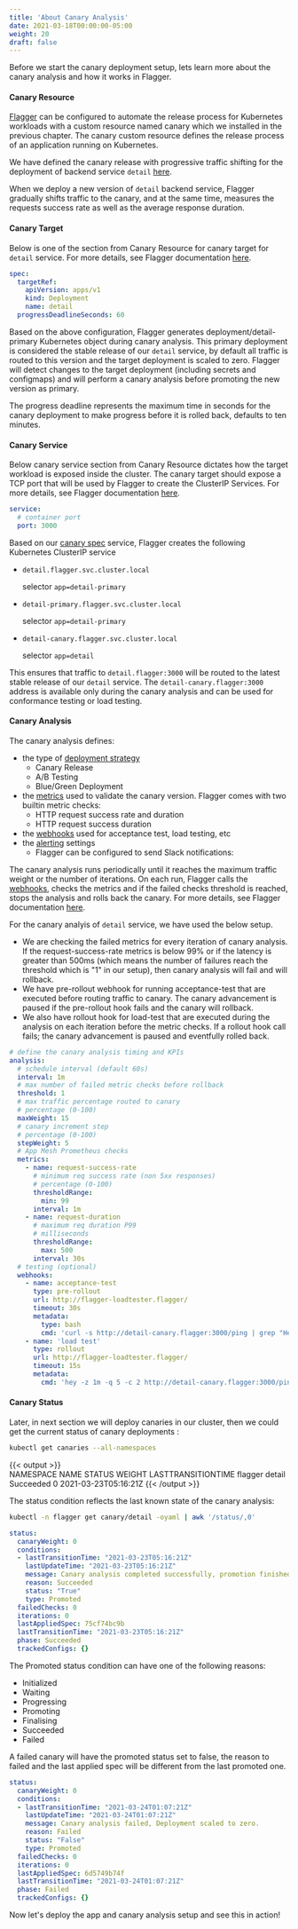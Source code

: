 ```yaml
---
title: 'About Canary Analysis'
date: 2021-03-18T00:00:00-05:00
weight: 20
draft: false
---
```


Before we start the canary deployment setup, lets learn more about the canary analysis and how it works in Flagger.

#### Canary Resource

[Flagger](https://docs.flagger.app/) can be configured to automate the release process for Kubernetes workloads with a custom resource named canary which we installed in the previous chapter.
The canary custom resource defines the release process of an application running on Kubernetes.

We have defined the canary release with progressive traffic shifting for the deployment of backend service `detail` [here](https://github.com/aws-containers/eks-microservice-demo/blob/main/flagger/flagger-canary.yaml).

When we deploy a new version of `detail` backend service, Flagger gradually shifts traffic to the canary, and at the same time, measures the requests success rate as well as the average response duration.

#### Canary Target

Below is one of the section from Canary Resource for canary target for `detail` service. For more details, see Flagger documentation [here](https://docs.flagger.app/usage/how-it-works#canary-target).

```yaml
spec:
  targetRef:
    apiVersion: apps/v1
    kind: Deployment
    name: detail
  progressDeadlineSeconds: 60
```

Based on the above configuration, Flagger generates deployment/detail-primary Kubernetes object during canary analysis. This primary deployment is considered the stable release of our `detail` service, by default all traffic is routed to this version and the target deployment is scaled to zero. Flagger will detect changes to the target deployment (including secrets and configmaps) and will perform a canary analysis before promoting the new version as primary.

The progress deadline represents the maximum time in seconds for the canary deployment to make progress before it is rolled back, defaults to ten minutes.

#### Canary Service

Below canary service section from Canary Resource dictates how the target workload is exposed inside the cluster. The canary target should expose a TCP port that will be used by Flagger to create the ClusterIP Services. For more details, see Flagger documentation [here](https://docs.flagger.app/usage/how-it-works#canary-service).

```yaml
service:
  # container port
  port: 3000
```

Based on our [canary spec](https://github.com/aws-containers/eks-microservice-demo/blob/main/flagger/flagger-canary.yaml) service, Flagger creates the following Kubernetes ClusterIP service

- `detail.flagger.svc.cluster.local`

  selector `app=detail-primary`

- `detail-primary.flagger.svc.cluster.local`

  selector `app=detail-primary`

- `detail-canary.flagger.svc.cluster.local`

  selector `app=detail`

This ensures that traffic to `detail.flagger:3000` will be routed to the latest stable release of our `detail` service. The `detail-canary.flagger:3000` address is available only during the canary analysis and can be used for conformance testing or load testing.

#### Canary Analysis

The canary analysis defines:

- the type of [deployment strategy](https://docs.flagger.app/usage/deployment-strategies)
  - Canary Release
  - A/B Testing
  - Blue/Green Deployment
- the [metrics](https://docs.flagger.app/usage/metrics) used to validate the canary version. Flagger comes with two builtin metric checks:
  - HTTP request success rate and duration
  - HTTP request success duration
- the [webhooks](https://docs.flagger.app/usage/webhooks) used for acceptance test, load testing, etc
- the [alerting](https://docs.flagger.app/usage/alerting) settings
  - Flagger can be configured to send Slack notifications:

The canary analysis runs periodically until it reaches the maximum traffic weight or the number of iterations. On each run, Flagger calls the [webhooks](https://docs.flagger.app/usage/webhooks), checks the metrics and if the failed checks threshold is reached, stops the analysis and rolls back the canary. For more details, see Flagger documentation [here](https://docs.flagger.app/usage/how-it-works#canary-analysis).

For the canary analyis of `detail` service, we have used the below setup.

- We are checking the failed metrics for every iteration of canary analysis. If the request-success-rate metrics is below 99% or if the latency is greater than 500ms (which means the number of failures reach the threshold which is "1" in our setup), then canary analysis will fail and will rollback.
- We have pre-rollout webhook for running acceptance-test that are executed before routing traffic to canary. The canary advancement is paused if the pre-rollout hook fails and the canary will rollback.
- We also have rollout hook for load-test that are executed during the analysis on each iteration before the metric checks. If a rollout hook call fails; the canary advancement is paused and eventfully rolled back.

```yaml
# define the canary analysis timing and KPIs
analysis:
  # schedule interval (default 60s)
  interval: 1m
  # max number of failed metric checks before rollback
  threshold: 1
  # max traffic percentage routed to canary
  # percentage (0-100)
  maxWeight: 15
  # canary increment step
  # percentage (0-100)
  stepWeight: 5
  # App Mesh Prometheus checks
  metrics:
    - name: request-success-rate
      # minimum req success rate (non 5xx responses)
      # percentage (0-100)
      thresholdRange:
        min: 99
      interval: 1m
    - name: request-duration
      # maximum req duration P99
      # milliseconds
      thresholdRange:
        max: 500
      interval: 30s
  # testing (optional)
  webhooks:
    - name: acceptance-test
      type: pre-rollout
      url: http://flagger-loadtester.flagger/
      timeout: 30s
      metadata:
        type: bash
        cmd: 'curl -s http://detail-canary.flagger:3000/ping | grep "Healthy"'
    - name: 'load test'
      type: rollout
      url: http://flagger-loadtester.flagger/
      timeout: 15s
      metadata:
        cmd: 'hey -z 1m -q 5 -c 2 http://detail-canary.flagger:3000/ping'
```

#### Canary Status

Later, in next section we will deploy canaries in our cluster, then we could get the current status of canary deployments :

```bash
kubectl get canaries --all-namespaces
```

{{< output >}}  
NAMESPACE NAME STATUS WEIGHT LASTTRANSITIONTIME
flagger detail Succeeded 0 2021-03-23T05:16:21Z
{{< /output >}}

The status condition reflects the last known state of the canary analysis:

```bash
kubectl -n flagger get canary/detail -oyaml | awk '/status/,0'
```

```yaml
status:
  canaryWeight: 0
  conditions:
  - lastTransitionTime: "2021-03-23T05:16:21Z"
    lastUpdateTime: "2021-03-23T05:16:21Z"
    message: Canary analysis completed successfully, promotion finished.
    reason: Succeeded
    status: "True"
    type: Promoted
  failedChecks: 0
  iterations: 0
  lastAppliedSpec: 75cf74bc9b
  lastTransitionTime: "2021-03-23T05:16:21Z"
  phase: Succeeded
  trackedConfigs: {}
```

The Promoted status condition can have one of the following reasons:

- Initialized
- Waiting
- Progressing
- Promoting
- Finalising
- Succeeded
- Failed

A failed canary will have the promoted status set to false, the reason to failed and the last applied spec will be different from the last promoted one.

```yaml
status:
  canaryWeight: 0
  conditions:
  - lastTransitionTime: "2021-03-24T01:07:21Z"
    lastUpdateTime: "2021-03-24T01:07:21Z"
    message: Canary analysis failed, Deployment scaled to zero.
    reason: Failed
    status: "False"
    type: Promoted
  failedChecks: 0
  iterations: 0
  lastAppliedSpec: 6d5749b74f
  lastTransitionTime: "2021-03-24T01:07:21Z"
  phase: Failed
  trackedConfigs: {}
```

Now let's deploy the app and canary analysis setup and see this in action!
